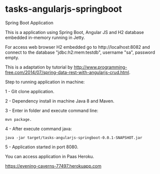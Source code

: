 # tasks-angularjs-springboot
Spring Boot Application

This is a application using Spring Boot, Angular JS and H2 database embedded in-memory running in Jetty.

For access web browser H2 embedded go to http://localhost:8082 and connect to the database "jdbc:h2:mem:testdb", username "sa", password empty.


This is a adaptation by tutorial by http://www.programming-free.com/2014/07/spring-data-rest-with-angularjs-crud.html.

Step to running application in machine:

1 - Git clone application.

2 - Dependency install in machine Java 8 and Maven.

3 - Enter in folder and execute command line: 
``` script
mvn package.
```
4 - After execute command java:
``` script
java -jar target/tasks-angularjs-springboot-0.0.1-SNAPSHOT.jar
```
5 - Application started in port 8080.

You can access application in Paas Heroku.

https://evening-caverns-77497.herokuapp.com

